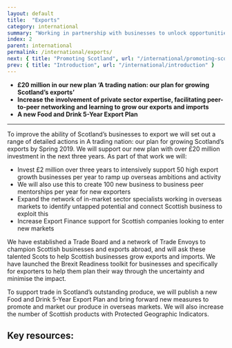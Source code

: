 ```yaml
---
layout: default
title:  "Exports"
category: international
summary: "Working in partnership with businesses to unlock opportunities for trade."
index: 2
parent: international
permalink: /international/exports/
next: { title: "Promoting Scotland", url: "/international/promoting-scotland/" }
prev: { title: "Introduction", url: "/international/introduction" }
---
```


* **£20 million in our new plan ‘A trading nation: our plan for growing Scotland’s exports’**
* **Increase the involvement of private sector expertise, facilitating peer-to-peer networking and learning to grow our exports and imports**
* **A new Food and Drink 5-Year Export Plan**

<hr>

To improve the ability of Scotland’s businesses to export we will set out a range of detailed actions in A trading nation: our plan for growing Scotland’s exports by Spring 2019.  We will support our new plan with over £20 million investment in the next three years.  As part of that work we will:
* Invest £2 million over three years to intensively support 50 high export growth businesses per year to ramp up overseas ambitions and activity
* We will also use this to create 100 new business to business peer mentorships per year for new exporters
* Expand the network of in-market sector specialists working in overseas markets to identify untapped potential and connect Scottish business to exploit this
* Increase Export Finance support for Scottish companies looking to enter new markets

We have established a Trade Board and a network of Trade Envoys to champion Scottish businesses and exports abroad, and will ask these talented Scots to help Scottish businesses grow exports and imports. We have launched the Brexit Readiness toolkit for businesses and specifically for exporters to help them plan their way through the uncertainty and minimise the impact.

To support trade in Scotland’s outstanding produce, we will publish a new Food and Drink 5-Year Export Plan and bring forward new measures to promote and market our produce in overseas markets.  We will also increase the number of Scottish products with Protected Geographic Indicators.


## Key resources: 

 
 
